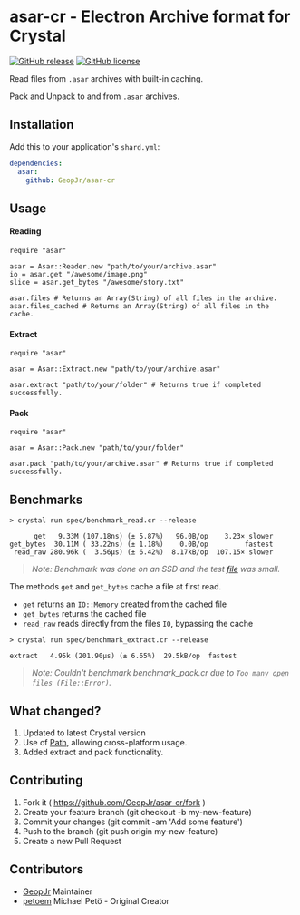 # asar-cr - Electron Archive format for Crystal

[![GitHub release](https://img.shields.io/github/release/GeopJe/asar-cr.svg?style=flat-square)](https://github.com/GeopJr/asar-cr/releases)
[![GitHub license](https://img.shields.io/badge/license-MIT-blue.svg?style=flat-square)](https://github.com/GeopJr/asar-cr/blob/master/LICENSE)  

Read files from `.asar` archives with built-in caching.

Pack and Unpack to and from `.asar` archives.

## Installation

Add this to your application's `shard.yml`:

```yaml
dependencies:
  asar:
    github: GeopJr/asar-cr
```

## Usage

#### Reading

```crystal
require "asar"

asar = Asar::Reader.new "path/to/your/archive.asar"
io = asar.get "/awesome/image.png"
slice = asar.get_bytes "/awesome/story.txt"

asar.files # Returns an Array(String) of all files in the archive.
asar.files_cached # Returns an Array(String) of all files in the cache.

```

#### Extract

```crystal
require "asar"

asar = Asar::Extract.new "path/to/your/archive.asar"

asar.extract "path/to/your/folder" # Returns true if completed successfully.

```

#### Pack

```crystal
require "asar"

asar = Asar::Pack.new "path/to/your/folder"

asar.pack "path/to/your/archive.asar" # Returns true if completed successfully.

```

## Benchmarks

```
> crystal run spec/benchmark_read.cr --release

      get   9.33M (107.18ns) (± 5.87%)   96.0B/op    3.23× slower
get_bytes  30.11M ( 33.22ns) (± 1.18%)    0.0B/op         fastest
 read_raw 280.96k (  3.56µs) (± 6.42%)  8.17kB/op  107.15× slower
```
> *Note: Benchmark was done on an SSD and the test [file](spec/test/archive/hello.txt) was small.*

The methods `get` and `get_bytes` cache a file at first read.  
- `get` returns an `IO::Memory` created from the cached file  
- `get_bytes` returns the cached file  
- `read_raw` reads directly from the files `IO`, bypassing the cache  

```
> crystal run spec/benchmark_extract.cr --release

extract   4.95k (201.90µs) (± 6.65%)  29.5kB/op  fastest
```
> *Note: Couldn't benchmark benchmark_pack.cr due to `Too many open files (File::Error)`.*

## What changed?

1. Updated to latest Crystal version
2. Use of [Path](https://crystal-lang.org/api/latest/Path.html), allowing cross-platform usage.
3. Added extract and pack functionality.

## Contributing

1. Fork it ( https://github.com/GeopJr/asar-cr/fork )
2. Create your feature branch (git checkout -b my-new-feature)
3. Commit your changes (git commit -am 'Add some feature')
4. Push to the branch (git push origin my-new-feature)
5. Create a new Pull Request

## Contributors

- [GeopJr](https://github.com/GeopJr) Maintainer
- [petoem](https://github.com/petoem) Michael Petö - Original Creator
